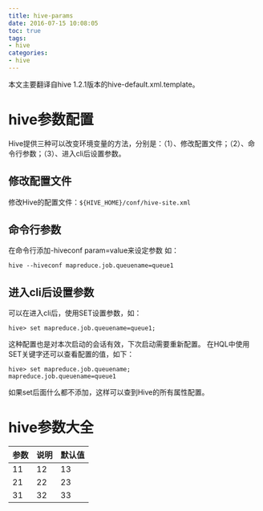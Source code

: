 ```yaml
---
title: hive-params
date: 2016-07-15 10:08:05
toc: true
tags: 
- hive
categories: 
- hive
---
```


本文主要翻译自hive 1.2.1版本的hive-default.xml.template。

# hive参数配置

Hive提供三种可以改变环境变量的方法，分别是：（1）、修改配置文件；（2）、命令行参数；（3）、进入cli后设置参数。

## 修改配置文件

修改Hive的配置文件：`${HIVE_HOME}/conf/hive-site.xml`

## 命令行参数

在命令行添加-hiveconf param=value来设定参数
如：
```
hive --hiveconf mapreduce.job.queuename=queue1
```

## 进入cli后设置参数

可以在进入cli后，使用SET设置参数，如：

```
hive> set mapreduce.job.queuename=queue1;
```

这种配置也是对本次启动的会话有效，下次启动需要重新配置。
在HQL中使用SET关键字还可以查看配置的值，如下：

```
hive> set mapreduce.job.queuename;
mapreduce.job.queuename=queue1
```

如果set后面什么都不添加，这样可以查到Hive的所有属性配置。

# hive参数大全

参数|说明|默认值
--|--|--
11|12|13
21|22|23
31|32|33